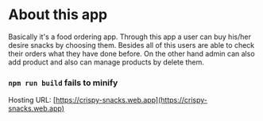 # About this app
Basically it's a food ordering app. Through this app a user can buy his/her desire snacks by choosing them. Besides all of this users are able to check their orders what they have done before.
On the other hand admin can also add product and also can manage products by delete them.


### `npm run build` fails to minify

Hosting URL: [https://crispy-snacks.web.app](https://crispy-snacks.web.app)
